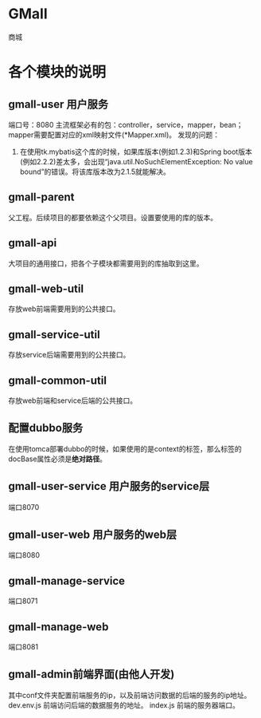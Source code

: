 # GMall
商城

# 各个模块的说明
## gmall-user 用户服务
端口号：8080
主流框架必有的包：controller，service，mapper，bean；mapper需要配置对应的xml映射文件(*Mapper.xml)。
发现的问题：
1. 在使用tk.mybatis这个库的时候，如果库版本(例如1.2.3)和Spring boot版本(例如2.2.2)差太多，会出现“java.util.NoSuchElementException: No value bound”的错误。将该库版本改为2.1.5就能解决。

## gmall-parent
父工程。后续项目的都要依赖这个父项目。设置要使用的库的版本。

## gmall-api
大项目的通用接口，把各个子模块都需要用到的库抽取到这里。

## gmall-web-util
存放web前端需要用到的公共接口。

## gmall-service-util
存放service后端需要用到的公共接口。

## gmall-common-util
存放web前端和service后端的公共接口。

## 配置dubbo服务
在使用tomca部署dubbo的时候，如果使用的是context的标签，那么标签的docBase属性必须是**绝对路径**。

## gmall-user-service 用户服务的service层
端口8070

## gmall-user-web 用户服务的web层
端口8080

## gmall-manage-service
端口8071

## gmall-manage-web
端口8081

## gmall-admin前端界面(由他人开发)
其中conf文件夹配置前端服务的ip，以及前端访问数据的后端的服务的ip地址。
dev.env.js 前端访问后端的数据服务的地址。
index.js 前端的服务器端口。